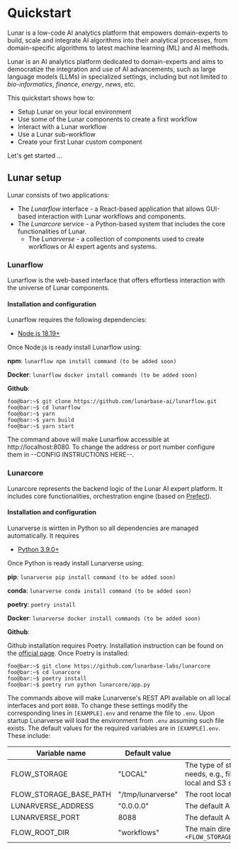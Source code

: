 # Quickstart

Lunar is a low-code AI analytics platform that empowers domain-experts to build, scale and integrate AI algorithms into their analytical processes, from domain-specific algorithms to latest machine learning (ML) and AI methods.

Lunar is an AI analytics platform dedicated to domain-experts and aims to democratize the integration and use of AI advancements, such as large language models (LLMs) in specialized settings, including but not limited to *bio-informatics*, *finance*, *energy*, *news*, etc.

This quickstart shows how to:
- Setup Lunar on your local environment
- Use some of the Lunar components to create a first workflow
- Interact with a Lunar workflow
- Use a Lunar sub-workflow
- Create your first Lunar custom component

Let's get started ...


## Lunar setup

Lunar consists of two applications:
- The _Lunarflow_ interface - a React-based application that allows GUI-based interaction with Lunar workflows and components.
- The _Lunarcore_ service - a Python-based system that includes the core functionalities of Lunar.
    - The _Lunarverse_ - a collection of components used to create workflows or AI expert agents and systems.

### Lunarflow

Lunarflow is the web-based interface that offers effortless interaction with the universe of Lunar components. 

#### Installation and configuration

Lunarflow requires the following dependencies:
- [Node.js 18.19+](https://nodejs.org/en/blog/release/v18.19.0)

Once Node.js is ready install Lunarflow using:

__npm__: `lunarflow npm install command (to be added soon)`

__Docker__: `lunarflow docker install commands (to be added soon)`

__Github__:
```console
foo@bar:~$ git clone https://github.com/lunarbase-ai/lunarflow.git
foo@bar:~$ cd lunarflow
foo@bar:~$ yarn
foo@bar:~$ yarn build
foo@bar:~$ yarn start
```


The command above will make Lunarflow accessible at http://localhost:8080. To change the address or port number configure them in --CONFIG INSTRUCTIONS HERE--.

### Lunarcore

Lunarcore represents the backend logic of the Lunar AI expert platform. It includes core functionalities, orchestration engine (based on [Prefect](https://www.prefect.io/)).

#### Installation and configuration

Lunarverse is wirtten in Python so all dependencies are managed automatically. It requires
- [Python 3.9.0+](https://www.python.org/downloads/release/python-390/)

Once Python is ready install Lunarverse using:

__pip__: `lunarverse pip install command (to be added soon)`

__conda__: `lunarverse conda install command (to be added soon)`

__poetry__: `poetry install`

__Docker__: `lunarverse docker install commands (to be added soon)`

__Github__: 

Github installation requires Poetry. Installation instruction can be found on the [official page](https://python-poetry.org/docs/). Once Poetry is installed:

```console
foo@bar:~$ git clone https://github.com/lunarbase-labs/lunarcore
foo@bar:~$ cd lunarcore
foo@bar:~$ poetry install
foo@bar:~$ poetry run python lunarcore/app.py
```


The commands above will make Lunarverse's REST API available on all local interfaces and port `8088`. To change these settings modify the corresponding lines in `[EXAMPLE].env` and rename the file to `.env`. Upon startup Lunarverse will load the environment from `.env` assuming such file exists. The default values for the required variables are in `[EXAMPLE].env`. These include:


| Variable name | Default value| Description |
| ----------- | ----------- | ----------- |
| FLOW_STORAGE | "LOCAL" | The type of storage used by Lunarverse for various data storage needs, e.g., file uploads, workflow persistence, etc. At the moment local and S3 storage are supported |
| FLOW_STORAGE_BASE_PATH | "/tmp/lunarverse" | The root location of where data will be stored |
| LUNARVERSE_ADDRESS | "0.0.0.0" | The default API IP address (i.e., defaults to listening on all interfaces) |
| LUNARVERSE_PORT | 8088 | The default API port |
| FLOW_ROOT_DIR | "workflows" | The main directory to save workflows. The full path will be `<FLOW_STORAGE_BASE_PATH>/<user_name>/<FLOW_ROOT_DIR>/<workflow_id>`|
